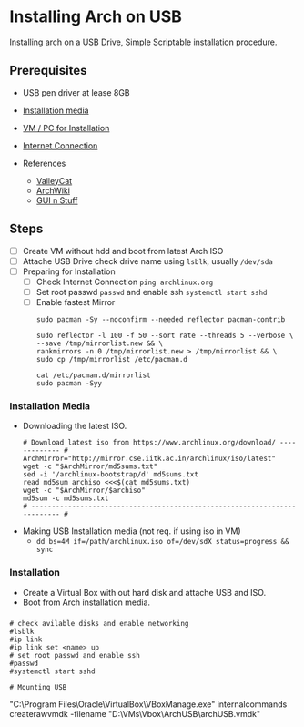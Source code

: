 # Installing Arch on USB
Installing arch on a USB Drive, Simple Scriptable installation procedure.

## Prerequisites
  - USB pen driver at lease 8GB
  - [Installation media](#installation-media)
  - [VM / PC for Installation](#installation)
  - [Internet Connection](#)

- References
    - [ValleyCat](http://valleycat.org/linux/arch-usb.html)
    - [ArchWiki](https://wiki.archlinux.org/index.php/Installation_guide)
    - [GUI n Stuff](https://tutos.readthedocs.io/en/latest/source/Arch.html)

## Steps
- [ ] Create VM without hdd and boot from latest Arch ISO
- [ ] Attache USB Drive check drive name using `lsblk`, usually `/dev/sda`
- [ ] Preparing for Installation
  - [ ] Check Internet Connection `ping archlinux.org`
  - [ ] Set root passwd `passwd` and enable ssh `systemctl start sshd`
  - [ ] Enable fastest Mirror
    ```
    sudo pacman -Sy --noconfirm --needed reflector pacman-contrib
    
    sudo reflector -l 100 -f 50 --sort rate --threads 5 --verbose \
    --save /tmp/mirrorlist.new && \
    rankmirrors -n 0 /tmp/mirrorlist.new > /tmp/mirrorlist && \
    sudo cp /tmp/mirrorlist /etc/pacman.d
    
    cat /etc/pacman.d/mirrorlist
    sudo pacman -Syy
    ```
### Installation Media
- Downloading the latest ISO.
  ```
  # Download latest iso from https://www.archlinux.org/download/ ------------- #
  ArchMirror="http://mirror.cse.iitk.ac.in/archlinux/iso/latest"
  wget -c "$ArchMirror/md5sums.txt"
  sed -i '/archlinux-bootstrap/d' md5sums.txt
  read md5sum archiso <<<$(cat md5sums.txt)
  wget -c "$ArchMirror/$archiso"
  md5sum -c md5sums.txt
  # -------------------------------------------------------------------------- #
  ```
- Making USB Installation media (not req. if using iso in VM)
  - `dd bs=4M if=/path/archlinux.iso of=/dev/sdX status=progress && sync`

### Installation
 - Create a Virtual Box with out hard disk and attache USB and ISO.
 - Boot from Arch installation media.

###



```
# check avilable disks and enable networking
#lsblk
#ip link
#ip link set <name> up
# set root passwd and enable ssh
#passwd
#systemctl start sshd

# Mounting USB
```
"C:\Program Files\Oracle\VirtualBox\VBoxManage.exe" internalcommands createrawvmdk -filename "D:\VMs\Vbox\ArchUSB\archUSB.vmdk"
```
```